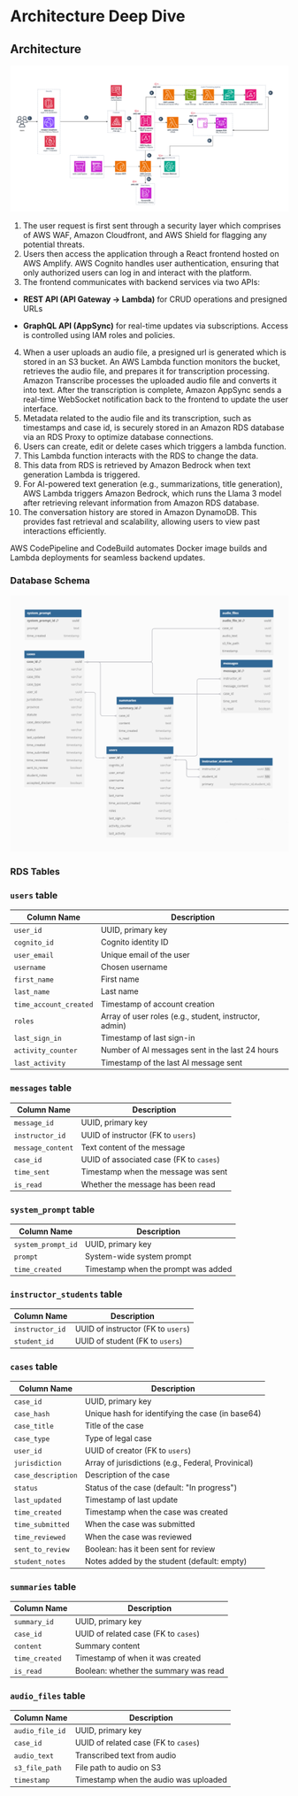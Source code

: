 # Architecture Deep Dive

## Architecture

![Archnitecture Diagram](./media/architecture.png)

1. The user request is first sent through a security layer which comprises of AWS WAF, Amazon Cloudfront, and AWS Shield for flagging any potential threats.
2. Users then access the application through a React frontend hosted on AWS Amplify. AWS Cognito handles user authentication, ensuring that only authorized users can log in and interact with the platform.
3. The frontend communicates with backend services via two APIs:

-  **REST API (API Gateway → Lambda)** for CRUD operations and presigned URLs

- **GraphQL API (AppSync)** for real-time updates via subscriptions.
Access is controlled using IAM roles and policies.
4. When a user uploads an audio file, a presigned url is generated which is stored in an S3 bucket. An AWS Lambda function monitors the bucket, retrieves the audio file, and prepares it for transcription processing. Amazon Transcribe processes the uploaded audio file and converts it into text. After the transcription is complete, Amazon AppSync sends a real-time WebSocket notification back to the frontend to update the user interface.
5.	Metadata related to the audio file and its transcription, such as timestamps and case id, is securely stored in an Amazon RDS database via an RDS Proxy to optimize database connections.
6.	Users can create, edit or delete cases which triggers a lambda function. 
7. This Lambda function interacts with the RDS to change the data. 
8. This data from RDS is retrieved by Amazon Bedrock when text generation Lambda is triggered. 
9. For AI-powered text generation (e.g., summarizations, title generation), AWS Lambda triggers Amazon Bedrock, which runs the Llama 3 model after retrieving relevant information from Amazon RDS database.
10.	The conversation history are stored in Amazon DynamoDB. This provides fast retrieval and scalability, allowing users to view past interactions efficiently.


AWS CodePipeline and CodeBuild automates Docker image builds and Lambda deployments for seamless backend updates.


### Database Schema

![Database Diagram](./media/database_schema.png)

### RDS Tables

### `users` table

| Column Name          | Description                                           |
| -------------------- | ----------------------------------------------------- |
| `user_id`            | UUID, primary key                                     |
| `cognito_id`         | Cognito identity ID                                   |
| `user_email`         | Unique email of the user                              |
| `username`           | Chosen username                                       |
| `first_name`         | First name                                            |
| `last_name`          | Last name                                             |
| `time_account_created` | Timestamp of account creation                       |
| `roles`              | Array of user roles (e.g., student, instructor, admin)|
| `last_sign_in`       | Timestamp of last sign-in                             |
| `activity_counter`   | Number of AI messages sent in the last 24 hours       |
| `last_activity`      | Timestamp of the last AI message sent                 |

### `messages` table

| Column Name      | Description                                |
| ---------------- | ------------------------------------------ |
| `message_id`     | UUID, primary key                          |
| `instructor_id`  | UUID of instructor (FK to `users`)         |
| `message_content`| Text content of the message                |
| `case_id`        | UUID of associated case (FK to `cases`)    |
| `time_sent`      | Timestamp when the message was sent        |
| `is_read`        | Whether the message has been read          |

### `system_prompt` table

| Column Name        | Description                         |
| ------------------ | ----------------------------------- |
| `system_prompt_id` | UUID, primary key                   |
| `prompt`           | System-wide system prompt           |
| `time_created`     | Timestamp when the prompt was added |

### `instructor_students` table

| Column Name     | Description                                  |
| --------------- | -------------------------------------------- |
| `instructor_id` | UUID of instructor (FK to `users`)           |
| `student_id`    | UUID of student (FK to `users`)              |

### `cases` table

| Column Name        | Description                                      |
| ------------------ | ------------------------------------------------ |
| `case_id`          | UUID, primary key                                |
| `case_hash`        | Unique hash for identifying the case (in base64) |
| `case_title`       | Title of the case                                |
| `case_type`        | Type of legal case                               |
| `user_id`          | UUID of creator (FK to `users`)                  |
| `jurisdiction`     | Array of jurisdictions (e.g., Federal, Provinical)|
| `case_description` | Description of the case                          |
| `status`           | Status of the case (default: "In progress")      |
| `last_updated`     | Timestamp of last update                         |
| `time_created`     | Timestamp when the case was created              |
| `time_submitted`   | When the case was submitted                      |
| `time_reviewed`    | When the case was reviewed                       |
| `sent_to_review`   | Boolean: has it been sent for review             |
| `student_notes`    | Notes added by the student (default: empty)      |

### `summaries` table

| Column Name   | Description                            |
| ------------- | -------------------------------------- |
| `summary_id`  | UUID, primary key                      |
| `case_id`     | UUID of related case (FK to `cases`)   |
| `content`     | Summary content                        |
| `time_created`| Timestamp of when it was created       |
| `is_read`     | Boolean: whether the summary was read  |

### `audio_files` table

| Column Name       | Description                                |
| ----------------- | ------------------------------------------ |
| `audio_file_id`   | UUID, primary key                          |
| `case_id`         | UUID of related case (FK to `cases`)       |
| `audio_text`      | Transcribed text from audio                |
| `s3_file_path`    | File path to audio on S3                   |
| `timestamp`       | Timestamp when the audio was uploaded      |

